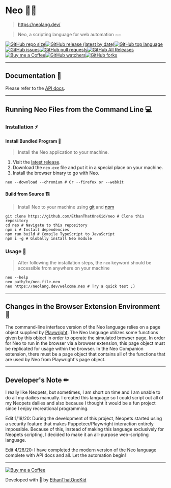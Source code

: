 # Neo 🐱‍👤
> https://neolang.dev/

> Neo, a scripting language for web automation ~~

[![GitHub repo size](https://img.shields.io/github/repo-size/ethanthatonekid/neo)][neo_repo][![GitHub release (latest by date)](https://img.shields.io/github/v/release/ethanthatonekid/neo)][neo_site][![GitHub top language](https://img.shields.io/github/languages/top/ethanthatonekid/neo)](https://www.typescriptlang.org/)[![GitHub issues](https://img.shields.io/github/issues/ethanthatonekid/neo)](https://github.com/EthanThatOneKid/neo/issues)[![GitHub pull requests](https://img.shields.io/github/issues-pr/ethanthatonekid/neo)](https://github.com/EthanThatOneKid/neo/pulls)[![GitHub All Releases](https://img.shields.io/github/downloads/ethanthatonekid/neo/total)](https://github.com/EthanThatOneKid/neo/releases)[![Buy me a Coffee](https://img.shields.io/badge/buy%20me%20a-coffee-%23FF813F)][bmac][![GitHub watchers](https://img.shields.io/github/watchers/ethanthatonekid/neo?style=social)](https://github.com/EthanThatOneKid/neo/watchers)[![GitHub forks](https://img.shields.io/github/forks/ethanthatonekid/neo?style=social)](https://github.com/EthanThatOneKid/neo/fork)

---

## Documentation 📃
Please refer to the [API docs](https://github.com/EthanThatOneKid/neo/blob/master/docs/API.md).

---

## Running Neo Files from the Command Line 💻
### Installation ⚡

#### Install Bundled Program 🌌
> Install the Neo application to your machine.

1. Visit the [latest release][neo_site].
1. Download the `neo.exe` file and put it in a special place on your machine.
1. Install the browser binary to go with Neo.
```shell
neo --download --chromium # Or --firefox or --webkit
```

#### Build from Source 🏗
> Install Neo to your machine using [git](https://git-scm.com/downloads) and [npm](https://nodejs.org/en/)

```shell
git clone https://github.com/EthanThatOneKid/neo # Clone this repository
cd neo # Navigate to this repository
npm i # Install dependencies
npm run build # Compile TypeScript to JavaScript
npm i -g # Globally install Neo module
```

### Usage 🐹
> After following the installation steps, the `neo` keyword should be accessible from anywhere on your machine

```shell
neo --help
neo path/to/neo-file.neo
neo https://neolang.dev/welcome.neo # Try a quick test ;)
```

---

## Changes in the Browser Extension Environment 💄
The command-line interface version of the Neo language relies on a page object supplied by [Playwright](https://github.com/microsoft/playwright/blob/master/docs/api.md). The Neo language utilizes some functions given by this object in order to operate the simulated browser page. In order for Neo to run in the browser via a browser extension, this page object must be replicated for usage within the browser. In the Neo Companion extension, there must be a page object that contains all of the functions that are used by Neo from Playwright's page object.

---

## Developer's Note ✏
I really like Neopets, but sometimes, I am short on time and I am unable to do all my dailies manually. I created this language so I could script out all of my Neopets dailies and also because I thought it would be a fun project since I enjoy recreational programming.

Edit 1/18/20: During the development of this project, Neopets started using a security feature that makes Puppeteer/Playwright interaction entirely impossible. Because of this, instead of making this language exclusively for Neopets scripting, I decided to make it an all-purpose web-scripting language.

Edit 4/28/20: I have completed the modern version of the Neo language complete with API docs and all. Let the automation begin!

---

[![Buy me a Coffee](https://img.shields.io/badge/buy%20me%20a-coffee-%23FF813F)][bmac]

Developed with 💖 by [EthanThatOneKid][creator_site]

[neo_site]: https://github.com/EthanThatOneKid/neo/releases/latest
[neo_repo]: https://github.com/EthanThatOneKid/neo
[bmac]: http://buymeacoff.ee/etok
[creator_site]: http://ethandavidson.com/
